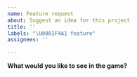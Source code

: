 ```yaml
---
name: Feature request
about: Suggest an idea for this project
title: ''
labels: "\U0001F4A1 feature"
assignees: ''

---
```


**What would you like to see in the game?**
